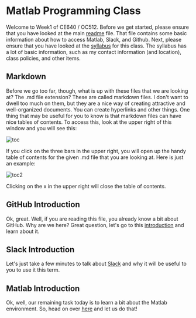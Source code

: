 # Matlab Programming Class
Welcome to Week1 of CE640 / OC512. Before we get started, please ensure that you have looked at the main [readme](../../README.md) file. That file contains some basic information about how to access Matlab, Slack, and Github. Next, please ensure that you have looked at the [syllabus](../../syllabus.md) for this class. The syllabus has a lot of basic information, such as my contact information (and location), class policies, and other items.

## Markdown
Before we go too far, though, what is up with these files that we are looking at? The .md file extension? These are called markdown files. I don't want to dwell too much on them, but they are a nice way of creating attractive and well-organized documents. You can create hyperlinks and other things. One thing that may be useful for you to know is that markdown files can have nice tables of contents. To access this, look at the upper right of this window and you will see this:

![toc](../../images/toc.jpg)

If you click on the three bars in the upper right, you will open up the handy table of contents for the given .md file that you are looking at. Here is just an example:

![toc2](../../images/toc2.jpg)

Clicking on the x in the upper right will close the table of contents.

## GitHub Introduction
Ok, great. Well, if you are reading this file, you already know a bit about GitHub. Why are we here? Great question, let's go to this [introduction](github_intro.md) and learn about it.

## Slack Introduction
Let's just take a few minutes to talk about [Slack](slack.md) and why it will be useful to you to use it this term.

## Matlab Introduction
Ok, well, our remaining task today is to learn a bit about the Matlab environment. So, head on over [here](matlab_overview.md) and let us do that!
